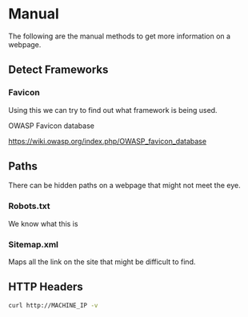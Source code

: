 # Manual

The following are the manual methods to get more information on a webpage.

## Detect Frameworks

### Favicon

Using this we can try to find out what framework is being used.

OWASP Favicon database

https://wiki.owasp.org/index.php/OWASP_favicon_database

## Paths

There can be hidden paths on a webpage that might not meet the eye.

### Robots.txt

We know what this is

### Sitemap.xml

Maps all the link on the site that might be difficult to find.



## HTTP Headers

```bash
curl http://MACHINE_IP -v
```



